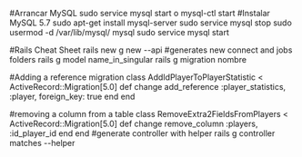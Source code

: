 #Arrancar MySQL 
    sudo service mysql start o mysql-ctl start
#Instalar MySQL 5.7 
    sudo apt-get install mysql-server
    sudo service mysql stop
    sudo usermod -d /var/lib/mysql/ mysql
    sudo service mysql start

#Rails Cheat Sheet
rails new g new --api #generates new connect and jobs folders
rails g model name_in_singular 
rails g migration nombre

#Adding a reference migration
class AddIdPlayerToPlayerStatistic < ActiveRecord::Migration[5.0]
  def change
     add_reference :player_statistics, :player, foreign_key: true
  end
end

#removing a column from a table
class RemoveExtra2FieldsFromPlayers < ActiveRecord::Migration[5.0]
  def change
    remove_column :players, :id_player_id
  end
end
#generate controller with helper
rails g controller matches --helper 